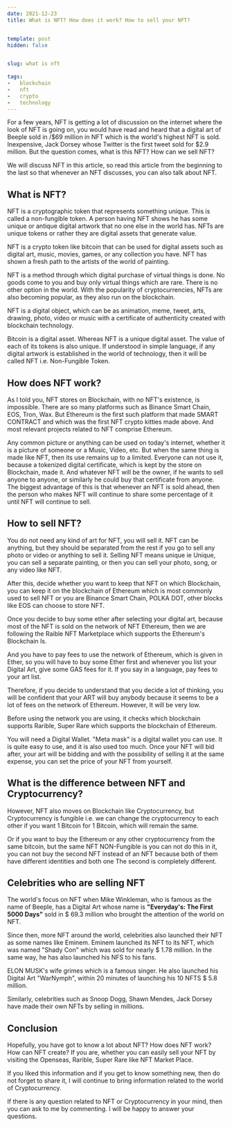 ```yaml
---
date: 2021-12-23
title: What is NFT? How does it work? How to sell your NFT?


template: post
hidden: false


slug: what is nft
  
tags:
-   blockchain
-   nft
-   crypto
-   technology
---
```

<!-- more -->

<!-- more -->




For a few years, NFT is getting a lot of discussion on the internet where the look of NFT is going on, you would have read and heard that a digital art of Beeple sold in /$69 million in NFT which is the world's highest NFT is sold. Inexpensive, Jack Dorsey whose Twitter is the first tweet sold for $2.9 million.
But the question comes, what is this NFT? How can we sell NFT?

We will discuss NFT in this article, so read this article from the beginning to the last so that whenever an NFT discusses, you can also talk about NFT.

## What is NFT? 

NFT is a cryptographic token that represents something unique. This is called a non-fungible token. A person having NFT shows he has some unique or antique digital artwork that no one else in the world has. NFTs are unique tokens or rather they are digital assets that generate value.

NFT is a crypto token like bitcoin that can be used for digital assets such as digital art, music, movies, games, or any collection you have. NFT has shown a fresh path to the artists of the world of painting.

NFT is a method through which digital purchase of virtual things is done. No goods come to you and buy only virtual things which are rare. There is no other option in the world. With the popularity of cryptocurrencies, NFTs are also becoming popular, as they also run on the blockchain.

NFT is a digital object, which can be as animation, meme, tweet, arts, drawing, photo, video or music with a certificate of authenticity created with blockchain technology.

Bitcoin is a digital asset. Whereas NFT is a unique digital asset. The value of each of its tokens is also unique. If understood in simple language, if any digital artwork is established in the world of technology, then it will be called NFT i.e. Non-Fungible Token. 

## How does NFT work?

As I told you, NFT stores on Blockchain, with no NFT's existence, is impossible. There are so many platforms such as Binance Smart Chain, EOS, Tron, Wax. But Ethereum is the first such platform that made SMART CONTRACT and which was the first NFT crypto kitties made above. And most relevant projects related to NFT comprise Ethereum.

Any common picture or anything can be used on today's internet, whether it is a picture of someone or a Music, Video, etc.
But when the same thing is made like NFT, then its use remains up to a limited. Everyone can not use it, because a tokenized digital certificate, which is kept by the store on Blockchain, made it.
And whatever NFT will be the owner, if he wants to sell anyone to anyone, or similarly he could buy that certificate from anyone. The biggest advantage of this is that whenever an NFT is sold ahead, then the person who makes NFT will continue to share some percentage of it until NFT will continue to sell.

## How to sell NFT? 
You do not need any kind of art for NFT, you will sell it. NFT can be anything, but they should be separated from the rest if you go to sell any photo or video or anything to sell it. Selling NFT means unique ie Unique, you can sell a separate painting, or then you can sell your photo, song, or any video like NFT.

After this, decide whether you want to keep that NFT on which Blockchain, you can keep it on the blockchain of Ethereum which is most commonly used to sell NFT or you are Binance Smart Chain, POLKA DOT, other blocks like EOS can choose to store NFT.

Once you decide to buy some ether after selecting your digital art, because most of the NFT is sold on the network of NFT Ethereum, then we are following the Raible NFT Marketplace which supports the Ethereum's Blockchain Is.

And you have to pay fees to use the network of Ethereum, which is given in Ether, so you will have to buy some Ether first and whenever you list your Digital Art, give some GAS fees for it. If you say in a language, pay fees to your art list.

Therefore, if you decide to understand that you decide a lot of thinking, you will be confident that your ART will buy anybody because it seems to be a lot of fees on the network of Ethereum. However, It will be very low.

Before using the network you are using, it checks which blockchain supports Rarible, Super Rare which supports the blockchain of Ethereum.

 You will need a Digital Wallet. "Meta mask" is a digital wallet you can use. It is quite easy to use, and it is also used too much. Once your NFT will bid after, your art will be bidding and with the possibility of selling it at the same expense, you can set the price of your NFT from yourself.

## What is the difference between NFT and Cryptocurrency?
However, NFT also moves on Blockchain like Cryptocurrency, but Cryptocurrency is fungible i.e. we can change the cryptocurrency to each other if you want 1 Bitcoin for 1 Bitcoin, which will remain the same.

Or if you want to buy the Ethereum or any other cryptocurrency from the same bitcoin, but the same NFT NON-Fungible is you can not do this in it, you can not buy the second NFT instead of an NFT because both of them have different identities and both one The second is completely different.

## Celebrities who are selling NFT

The world's focus on NFT when Mike Winkleman, who is famous as the name of Beeple, has a Digital Art whose name is **"Everyday's: The First 5000 Days"** sold in $ 69.3 million who brought the attention of the world on NFT.

Since then, more NFT around the world, celebrities also launched their NFT as some names like Eminem.  Eminem launched its NFT to its NFT, which was named "Shady Con" which was sold for nearly $ 1.78 million. In the same way, he has also launched his NFS to his fans.

ELON MUSK's wife grimes which is a famous singer. He also launched his Digital Art "WarNymph", within 20 minutes of launching his 10 NFTS $ 5.8 million.

Similarly, celebrities such as Snoop Dogg, Shawn Mendes, Jack Dorsey have made their own NFTs by selling in millions.

## Conclusion
Hopefully, you have got to know a lot about NFT? How does NFT work? How can NFT create? If you are, whether you can easily sell your NFT by visiting the Openseas, Rarible, Super Rare like NFT Market Place.

If you liked this information and if you get to know something new, then do not forget to share it, I will continue to bring information related to the world of Cryptocurrency.

If there is any question related to NFT or Cryptocurrency in your mind, then you can ask to me by commenting. I will be happy to answer your questions.




